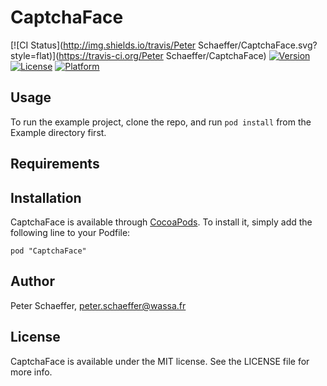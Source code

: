 # CaptchaFace

[![CI Status](http://img.shields.io/travis/Peter Schaeffer/CaptchaFace.svg?style=flat)](https://travis-ci.org/Peter Schaeffer/CaptchaFace)
[![Version](https://img.shields.io/cocoapods/v/CaptchaFace.svg?style=flat)](http://cocoadocs.org/docsets/CaptchaFace)
[![License](https://img.shields.io/cocoapods/l/CaptchaFace.svg?style=flat)](http://cocoadocs.org/docsets/CaptchaFace)
[![Platform](https://img.shields.io/cocoapods/p/CaptchaFace.svg?style=flat)](http://cocoadocs.org/docsets/CaptchaFace)

## Usage

To run the example project, clone the repo, and run `pod install` from the Example directory first.

## Requirements

## Installation

CaptchaFace is available through [CocoaPods](http://cocoapods.org). To install
it, simply add the following line to your Podfile:

    pod "CaptchaFace"

## Author

Peter Schaeffer, peter.schaeffer@wassa.fr

## License

CaptchaFace is available under the MIT license. See the LICENSE file for more info.

